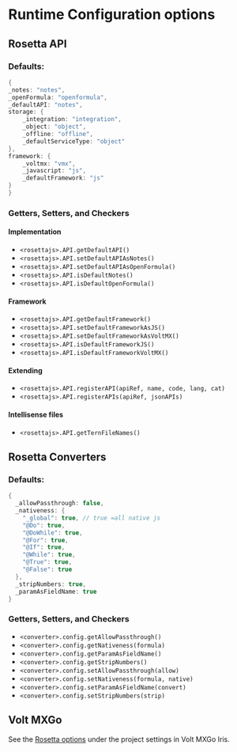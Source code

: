 # Runtime Configuration options

## Rosetta API

### Defaults:

```java
{
_notes: "notes",
_openFormula: "openformula",
_defaultAPI: "notes",
storage: {
    _integration: "integration",
    _object: "object",
    _offline: "offline",
    _defaultServiceType: "object"
},
framework: {
    _voltmx: "vmx",
    _javascript: "js",
    _defaultFramework: "js"
}
}

```
### Getters, Setters, and Checkers

#### Implementation

- `<rosettajs>.API.getDefaultAPI()`
- `<rosettajs>.API.setDefaultAPIAsNotes()`
- `<rosettajs>.API.setDefaultAPIAsOpenFormula()`
- `<rosettajs>.API.isDefaultNotes()`
- `<rosettajs>.API.isDefaultOpenFormula()`

#### Framework

- `<rosettajs>.API.getDefaultFramework()`
- `<rosettajs>.API.setDefaultFrameworkAsJS()`
- `<rosettajs>.API.setDefaultFrameworkAsVoltMX()`
- `<rosettajs>.API.isDefaultFrameworkJS()`
- `<rosettajs>.API.isDefaultFrameworkVoltMX()`

#### Extending

- `<rosettajs>.API.registerAPI(apiRef, name, code, lang, cat)`
- `<rosettajs>.API.registerAPIs(apiRef, jsonAPIs)`

#### Intellisense files

- `<rosettajs>.API.getTernFileNames()`

## Rosetta Converters

### Defaults:

```java
{
  _allowPassthrough: false,
  _nativeness: {
    "_global": true, // true =all native js
    "@Do": true,
    "@DoWhile": true,
    "@For": true,
    "@If": true,
    "@While": true,
    "@True": true,
    "@False": true
  },
  _stripNumbers: true,
  _paramAsFieldName: true
}
```

### Getters, Setters, and Checkers

- `<converter>.config.getAllowPassthrough()`
- `<converter>.config.getNativeness(formula)`
- `<converter>.config.getParamAsFieldName()`
- `<converter>.config.getStripNumbers()`
- `<converter>.config.setAllowPassthrough(allow)`
- `<converter>.config.setNativeness(formula, native)`
- `<converter>.config.setParamAsFieldName(convert)`
- `<converter>.config.setStripNumbers(strip)`

## Volt MXGo

See the [Rosetta options](../howto/configrosetta.md) under the project settings in Volt MXGo Iris.
